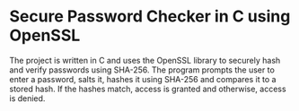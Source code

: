 # Secure Password Checker in C using OpenSSL

The project is written in C and uses the OpenSSL library to securely hash and verify passwords using SHA-256. The program prompts the user to enter a password, salts it, hashes it using SHA-256 and compares it to a stored hash. If the hashes match, access is granted and otherwise, access is denied.
